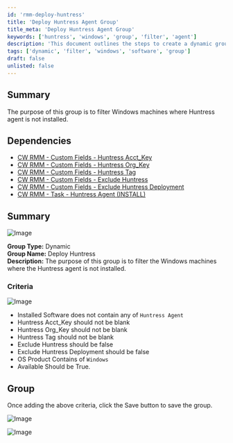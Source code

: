 ```yaml
---
id: 'rmm-deploy-huntress'
title: 'Deploy Huntress Agent Group'
title_meta: 'Deploy Huntress Agent Group'
keywords: ['huntress', 'windows', 'group', 'filter', 'agent']
description: 'This document outlines the steps to create a dynamic group in ConnectWise RMM for filtering Windows machines where the Huntress agent is not installed. It details the necessary dependencies, criteria for filtering, and the process to save the group configuration.'
tags: ['dynamic', 'filter', 'windows', 'software', 'group']
draft: false
unlisted: false
---
```

## Summary

The purpose of this group is to filter Windows machines where Huntress agent is not installed.

## Dependencies

- [CW RMM - Custom Fields - Huntress Acct_Key](https://proval.itglue.com/DOC-5078775-15293648)
- [CW RMM - Custom Fields - Huntress Org_Key](https://proval.itglue.com/DOC-5078775-15293647)
- [CW RMM - Custom Fields - Huntress Tag](https://proval.itglue.com/DOC-5078775-15293470)
- [CW RMM - Custom Fields - Exclude Huntress](https://proval.itglue.com/DOC-5078775-15294130)
- [CW RMM - Custom Fields - Exclude Huntress Deployment](https://proval.itglue.com/DOC-5078775-15294129)
- [CW RMM - Task - Huntress Agent (INSTALL)](https://proval.itglue.com/DOC-5078775-13684933)

## Summary

![Image](..\..\..\static\img\Deploy-Huntress\image_1.png)

**Group Type:** Dynamic  
**Group Name:** Deploy Huntress  
**Description:** The purpose of this group is to filter the Windows machines where the Huntress agent is not installed.

### Criteria

![Image](..\..\..\static\img\Deploy-Huntress\image_2.png)

- Installed Software does not contain any of `Huntress Agent`
- Huntress Acct_Key should not be blank
- Huntress Org_Key should not be blank
- Huntress Tag should not be blank
- Exclude Huntress should be false
- Exclude Huntress Deployment should be false
- OS Product Contains of `Windows`
- Available Should be True.

## Group

Once adding the above criteria, click the Save button to save the group.

![Image](..\..\..\static\img\Deploy-Huntress\image_3.png)

![Image](..\..\..\static\img\Deploy-Huntress\image_4.png)


